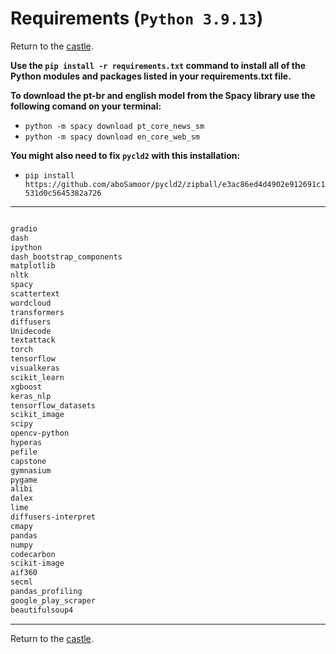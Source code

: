 # Requirements (`Python 3.9.13`)

Return to the [castle](https://github.com/Nkluge-correa/teeny-tiny_castle).

**Use the `pip install -r requirements.txt` command to install all of the Python modules and packages listed in your requirements.txt file.**

**To download the pt-br and english model from the Spacy library use the following comand on your terminal:**

- `python -m spacy download pt_core_news_sm`
- `python -m spacy download en_core_web_sm`

**You might also need to fix `pycld2` with this installation:**

- `pip install https://github.com/aboSamoor/pycld2/zipball/e3ac86ed4d4902e912691c1531d0c5645382a726`

---

```bash

gradio
dash
ipython
dash_bootstrap_components
matplotlib
nltk
spacy
scattertext
wordcloud
transformers
diffusers
Unidecode
textattack
torch
tensorflow
visualkeras
scikit_learn
xgboost
keras_nlp
tensorflow_datasets
scikit_image
scipy
opencv-python
hyperas
pefile
capstone
gymnasium
pygame
alibi
dalex
lime
diffusers-interpret
cmapy
pandas
numpy
codecarbon
scikit-image
aif360
secml
pandas_profiling
google_play_scraper
beautifulsoup4

```

---

Return to the [castle](https://github.com/Nkluge-correa/teeny-tiny_castle).
